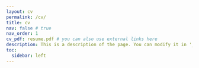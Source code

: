 ```yaml
---
layout: cv
permalink: /cv/
title: cv
nav: false # true
nav_order: 1
cv_pdf: resume.pdf # you can also use external links here
description: This is a description of the page. You can modify it in '_pages/cv.md'. You can also change or remove the top pdf download button.
toc:
  sidebar: left
---
```

